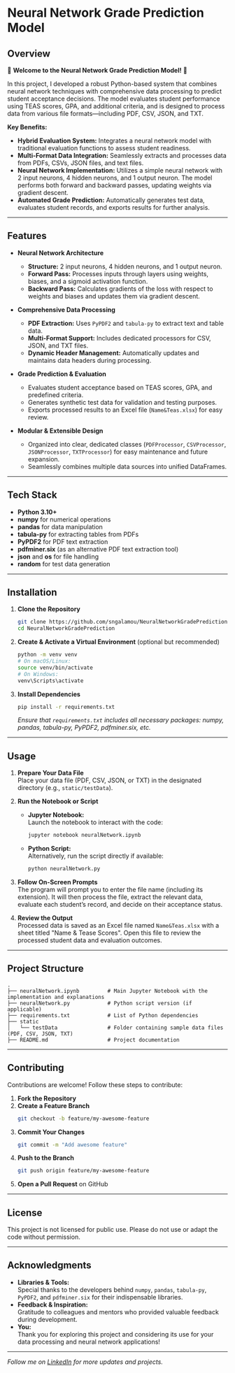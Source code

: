 # Neural Network Grade Prediction Model

## Overview

🚀 **Welcome to the Neural Network Grade Prediction Model!** 🚀

In this project, I developed a robust Python-based system that combines neural network techniques with comprehensive data processing to predict student acceptance decisions. The model evaluates student performance using TEAS scores, GPA, and additional criteria, and is designed to process data from various file formats—including PDF, CSV, JSON, and TXT.

**Key Benefits:**
- **Hybrid Evaluation System:** Integrates a neural network model with traditional evaluation functions to assess student readiness.
- **Multi-Format Data Integration:** Seamlessly extracts and processes data from PDFs, CSVs, JSON files, and text files.
- **Neural Network Implementation:** Utilizes a simple neural network with 2 input neurons, 4 hidden neurons, and 1 output neuron. The model performs both forward and backward passes, updating weights via gradient descent.
- **Automated Grade Prediction:** Automatically generates test data, evaluates student records, and exports results for further analysis.

---

## Features

- **Neural Network Architecture**  
  - **Structure:** 2 input neurons, 4 hidden neurons, and 1 output neuron.
  - **Forward Pass:** Processes inputs through layers using weights, biases, and a sigmoid activation function.
  - **Backward Pass:** Calculates gradients of the loss with respect to weights and biases and updates them via gradient descent.

- **Comprehensive Data Processing**  
  - **PDF Extraction:** Uses `PyPDF2` and `tabula-py` to extract text and table data.
  - **Multi-Format Support:** Includes dedicated processors for CSV, JSON, and TXT files.
  - **Dynamic Header Management:** Automatically updates and maintains data headers during processing.

- **Grade Prediction & Evaluation**  
  - Evaluates student acceptance based on TEAS scores, GPA, and predefined criteria.
  - Generates synthetic test data for validation and testing purposes.
  - Exports processed results to an Excel file (`Name&Teas.xlsx`) for easy review.

- **Modular & Extensible Design**  
  - Organized into clear, dedicated classes (`PDFProcessor`, `CSVProcessor`, `JSONProcessor`, `TXTProcessor`) for easy maintenance and future expansion.
  - Seamlessly combines multiple data sources into unified DataFrames.

---

## Tech Stack

- **Python 3.10+**
- **numpy** for numerical operations
- **pandas** for data manipulation
- **tabula-py** for extracting tables from PDFs
- **PyPDF2** for PDF text extraction
- **pdfminer.six** (as an alternative PDF text extraction tool)
- **json** and **os** for file handling
- **random** for test data generation

---

## Installation

1. **Clone the Repository**  
   ```bash
   git clone https://github.com/sngalamou/NeuralNetworkGradePrediction.git
   cd NeuralNetworkGradePrediction
   ```

2. **Create & Activate a Virtual Environment** (optional but recommended)
   ```bash
   python -m venv venv
   # On macOS/Linux:
   source venv/bin/activate
   # On Windows:
   venv\Scripts\activate
   ```

3. **Install Dependencies**  
   ```bash
   pip install -r requirements.txt
   ```
   *Ensure that `requirements.txt` includes all necessary packages: numpy, pandas, tabula-py, PyPDF2, pdfminer.six, etc.*

---

## Usage

1. **Prepare Your Data File**  
   Place your data file (PDF, CSV, JSON, or TXT) in the designated directory (e.g., `static/testData`).

2. **Run the Notebook or Script**  
   - **Jupyter Notebook:**  
     Launch the notebook to interact with the code:
     ```bash
     jupyter notebook neuralNetwork.ipynb
     ```
   - **Python Script:**  
     Alternatively, run the script directly if available:
     ```bash
     python neuralNetwork.py
     ```

3. **Follow On-Screen Prompts**  
   The program will prompt you to enter the file name (including its extension). It will then process the file, extract the relevant data, evaluate each student’s record, and decide on their acceptance status.

4. **Review the Output**  
   Processed data is saved as an Excel file named `Name&Teas.xlsx` with a sheet titled "Name & Tease Scores". Open this file to review the processed student data and evaluation outcomes.

---

## Project Structure

```
.
├── neuralNetwork.ipynb         # Main Jupyter Notebook with the implementation and explanations
├── neuralNetwork.py            # Python script version (if applicable)
├── requirements.txt            # List of Python dependencies
├── static
│   └── testData                # Folder containing sample data files (PDF, CSV, JSON, TXT)
├── README.md                   # Project documentation
```

---

## Contributing

Contributions are welcome! Follow these steps to contribute:

1. **Fork the Repository**
2. **Create a Feature Branch**  
   ```bash
   git checkout -b feature/my-awesome-feature
   ```
3. **Commit Your Changes**  
   ```bash
   git commit -m "Add awesome feature"
   ```
4. **Push to the Branch**  
   ```bash
   git push origin feature/my-awesome-feature
   ```
5. **Open a Pull Request** on GitHub

---

## License

This project is not licensed for public use. Please do not use or adapt the code without permission.

---

## Acknowledgments

- **Libraries & Tools:**  
  Special thanks to the developers behind `numpy`, `pandas`, `tabula-py`, `PyPDF2`, and `pdfminer.six` for their indispensable libraries.
- **Feedback & Inspiration:**  
  Gratitude to colleagues and mentors who provided valuable feedback during development.
- **You:**  
  Thank you for exploring this project and considering its use for your data processing and neural network applications!

---

*Follow me on [LinkedIn](#) for more updates and projects.*
